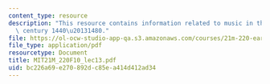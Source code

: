 ```yaml
---
content_type: resource
description: "This resource contains information related to music in the mid-fifteenth\
  \ century 1440\u20131480."
file: https://ol-ocw-studio-app-qa.s3.amazonaws.com/courses/21m-220-early-music-fall-2010/bc226a69e270892dc85ea414d412ad34_MIT21M_220F10_lec13.pdf
file_type: application/pdf
resourcetype: Document
title: MIT21M_220F10_lec13.pdf
uid: bc226a69-e270-892d-c85e-a414d412ad34
---
```

